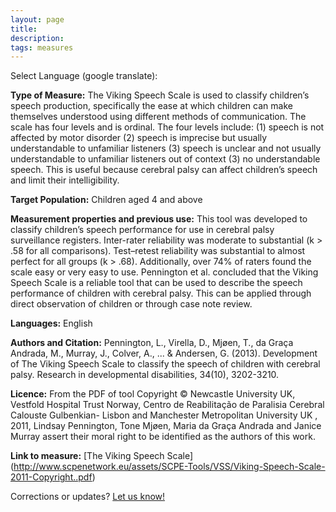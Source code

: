 ```yaml
---
layout: page
title: 
description:
tags: measures
---
```


Select Language (google translate):  

<div id="google_translate_element"></div><script type="text/javascript">
function googleTranslateElementInit() {
  new google.translate.TranslateElement({pageLanguage: 'en', layout: google.translate.TranslateElement.InlineLayout.SIMPLE, gaTrack: true, gaId: 'UA-64320648-1'}, 'google_translate_element');
}
</script><script type="text/javascript" src="//translate.google.com/translate_a/element.js?cb=googleTranslateElementInit"></script>  

**Type of Measure:** The Viking Speech Scale is used to classify children’s speech production, specifically the ease at which children can make themselves understood using different methods of communication. The scale has four levels and is ordinal. The four levels include: (1) speech is not affected by motor disorder (2) speech is imprecise but usually understandable to unfamiliar listeners (3) speech is unclear and not usually understandable to unfamiliar listeners out of context (3) no understandable speech. This is useful because cerebral palsy can affect children’s speech and limit their intelligibility. 
 
**Target Population:** Children aged 4 and above

**Measurement properties and previous use:** This tool was developed to classify children’s speech performance for use in cerebral palsy surveillance registers. Inter-rater reliability was moderate to substantial (k > .58 for all comparisons). Test–retest reliability was substantial to almost perfect for all groups (k > .68). Additionally, over 74% of raters found the scale easy or very easy to use. Pennington et al. concluded that the Viking Speech Scale is a reliable tool that can be used to describe the speech performance of children with cerebral palsy. This can be applied through direct observation of children or through case note review.

**Languages:** English 

**Authors and Citation:** Pennington, L., Virella, D., Mjøen, T., da Graça Andrada, M., Murray, J., Colver, A., ... & Andersen, G. (2013). Development of The Viking Speech Scale to classify the speech of children with cerebral palsy. Research in developmental disabilities, 34(10), 3202-3210.

**Licence:** From the PDF of tool Copyright © Newcastle University UK, Vestfold Hospital Trust Norway, Centro de Reabilitação de Paralisia Cerebral Calouste Gulbenkian- Lisbon and Manchester Metropolitan University UK , 2011, Lindsay Pennington, Tone Mjøen, Maria da Graça Andrada and Janice Murray assert their moral right to be identified as the authors of this work. 

**Link to measure:** [The Viking Speech Scale] (http://www.scpenetwork.eu/assets/SCPE-Tools/VSS/Viking-Speech-Scale-2011-Copyright..pdf)

Corrections or updates? [Let us know!](http://disabilitymeasures.org/contact)

